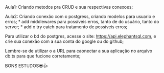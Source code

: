Aula1: Criando metodos pra CRUD e sua respectivas conexoes;

Aula2: Criando conexão com o postgress, criando modelos para usuario e erros;
    * add middlewares para possiveis erros, tanto de do usuário, tanto do server;
    * add o try catch para tratamento de possíveis erros;

Para utilizar o bd do postgres, acesse o site: https://api.elephantsql.com, e crie sua conexão com a sua conta do google ou do github;

Lembre-se de utilizar o a URL para caonectar a sua aplicação no arquivo db.ts para que fucione corretamente;

BONS ESTUDOS😎👍
